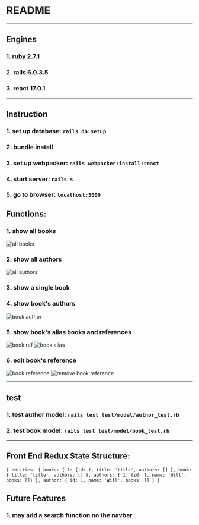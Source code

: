 # README

---

## Engines

### 1. ruby 2.7.1

### 2. rails 6.0.3.5

### 3. react 17.0.1

---

## Instruction

### 1. set up database: `rails db:setup`

### 2. bundle install

### 3. set up webpacker: `rails webpacker:install:react`

### 4. start server: `rails s`

### 5. go to browser: `localhost:3000`

## Functions:

### 1. show all books

![all books](https://res.cloudinary.com/willwang/image/upload/v1613067908/Screen_Shot_2021-02-11_at_10.15.44_AM_dz9mrb.png)

### 2. show all authors

![all authors](https://res.cloudinary.com/willwang/image/upload/v1613067908/Screen_Shot_2021-02-11_at_10.15.53_AM_vkukay.png)

### 3. show a single book



### 4. show book's authors

![book author](https://res.cloudinary.com/willwang/image/upload/v1613067907/Screen_Shot_2021-02-11_at_10.16.11_AM_mzgi25.png)

### 5. show book's alias books and references

![book ref](https://res.cloudinary.com/willwang/image/upload/v1613067907/Screen_Shot_2021-02-11_at_10.16.26_AM_k7hqta.png)
![book alias](https://res.cloudinary.com/willwang/image/upload/v1613067907/Screen_Shot_2021-02-11_at_10.16.19_AM_grzjgd.png)

### 6. edit book's reference

![book reference](https://res.cloudinary.com/willwang/image/upload/v1613067908/Screen_Shot_2021-02-11_at_10.16.40_AM_aphtnn.png)
![remove book reference](https://res.cloudinary.com/willwang/image/upload/v1613067907/Screen_Shot_2021-02-11_at_10.16.46_AM_bcubta.png)

---

## test

### 1. test author model: `rails test test/model/author_test.rb`

### 2. test book model: `rails test test/model/book_test.rb`

---
## Front End Redux State Structure:

`{
  entities: {
    books: {
      1: {id: 1, title: 'title', authors: []
    },
    book: {
      title: 'title', authors: []
    },
    authors: {
      1: {id: 1, name: 'Will', books: []}
    },
    author: {
      id: 1, name: 'Will', books: []
  }
}
`


## Future Features

### 1. may add a search function no the navbar

